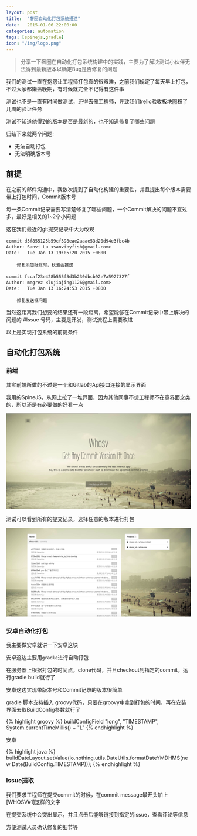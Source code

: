 ```yaml
---
layout: post
title:  "奢圈自动化打包系统搭建"
date:   2015-01-06 22:00:00
categories: automation
tags: [spinejs,gradle]
icon: "/img/logo.png"
---
```


> 分享一下奢圈在自动化打包系统构建中的实践，主要为了解决测试小伙伴无法得到最新版本以确定Bug是否修复的问题

我们的测试一直在抱怨让工程师打包真的很艰难，之前我们规定了每天早上打包，不过大家都懒癌晚期，有时候就完全不记得有这件事

测试也不是一直有时间做测试，还得去催工程师，导致我们trello验收板块囤积了几周的验证任务

测试不知道他得到的版本是否是最新的，也不知道修复了哪些问题

<!-- more -->

归结下来就两个问题:

  - 无法自动打包
  - 无法明确版本号

## 前提

在之前的邮件沟通中，我数次提到了自动化构建的重要性，并且提出每个版本需要带上打包时间，Commit版本号

每一条Commit记录需要写清楚修复了哪些问题，一个Commit解决的问题不宜过多，最好是相关的1~2个小问题

这在我们最近的git提交记录中大为改观

```
commit d3f855125b59cf398eae2aaae53d20d94e3fbc4b
Author: Sanvi Lu <sanvibyfish@gmail.com>
Date:   Tue Jan 13 19:05:20 2015 +0800

    修复添加好友时，秋波会推送

commit fccaf23e428b555f3d3b230dbcb92e7a5927327f
Author: megrez <lujiajing1126@gmail.com>
Date:   Tue Jan 13 16:24:53 2015 +0800

    修复发送框问题
```

当然这距离我们想要的结果还有一段距离，希望能够在Commit记录中带上解决的问题的 #Issue 号码，主要是开发，测试流程上需要改进

以上是实现打包系统的前提条件

## 自动化打包系统

### 前端

其实前端所做的不过是一个和Gitlab的Api接口连接的显示界面

我用的SpineJS，从网上拉了一堆界面，因为其他同事不想工程师不在意界面之类的，所以还是有必要做的好看一点

![Release](/img/release-system/QQ20150114-1.png)

测试可以看到所有的提交记录，选择任意的版本进行打包

![Release](/img/release-system/QQ20150114-2.png)

### 安卓自动化打包

我主要做安卓就讲一下安卓这块

安卓这边主要用```gradle```进行自动打包

在服务器上根据打包的时间点，clone代码，并且checkout到指定的commit，运行gradle build就行了

安卓这边实现带版本号和Commit记录的版本很简单

gradle 脚本支持插入 groovy代码，只要在groovy中拿到打包的时间，再在安装界面去取BuildConfig参数就行了

{% highlight groovy %}
buildConfigField "long", "TIMESTAMP", System.currentTimeMillis() + "L"
{% endhighlight %}

安卓

{% highlight java %}
buildDateLayout.setValue(io.nothing.utils.DateUtils.formatDateYMDHMS(new Date(BuildConfig.TIMESTAMP)));
{% endhighlight %}

### Issue提取

我们要求工程师在提交commit的时候，在commit message最开头加上[WHOSV#1]这样的文字

在提交系统中会突出显示，并且点击后能够链接到指定的issue，查看评论等信息

方便测试人员确认修复的细节等
